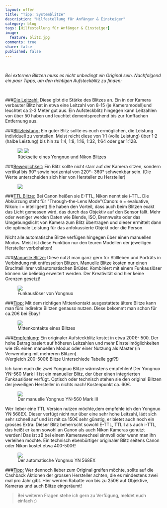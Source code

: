 ```yaml
---
layout: offer
title: "Tipp: Systemblitze"
description: "Hilfestellung für Anfänger & Einsteiger"
category: blog
tags: [Hilfestellung für Anfänger & Einsteiger]
image:
  feature: blitz.jpg
comments: true
share: false
published: false
---
```

 
  


    



*Bei externen Blitzen muss es nicht unbedingt ein Original sein. 
Nachfolgend ein paar Tipps, um den richtigen Aufsteckblitz zu finden:* 
 
  


    







###<u>Die Leitzahl:</u>
Diese gibt die Stärke des Blitzes an. Ein in der Kamera verbauter Blitz hat in etwa eine Leitzahl von 8-15 (je Kameramodell)und leuchtet ca 2-3 Meter gut aus. 
Ein Aufsteckblitz hingegen kann Leitzahlen von über 50 haben und leuchtet dementsprechend bis zur fünffachen Entfernung aus.

###<u>Blitzleistung:</u>
Ein guter Blitz sollte es euch ermöglichen, die Leistung individuell zu verstellen.
Meist reicht diese von 1:1 (volle Leistung) über 1:2 (halbe Leistung) bis hin zu 1:4, 1:8, 1:16, 1:32, 1:64 oder gar 1:128. 

<figure class="half">
	<img src="/images/blitz1.jpg">
	<img src="/images/blitz2.jpg">
	<figcaption>Rückseite eines Yongnuo und Nikon Blitzes</figcaption>
</figure>


###<u>Beweglichkeit:</u>
Ein Blitz sollte nicht starr auf der Kamera sitzen, sondern vertikal bis 90° sowie horizontal von 220°- 360° schwenkbar sein.
(Die Werte unterscheiden sich hier von Hersteller zu Hersteller)

<figure>
<img src="/images/blitz3.jpg"/>
<figcaption></figcaption>
</figure>


###<u>TTL Blitze:</u>
Bei Canon heißen sie E-TTL, Nikon nennt sie i-TTL. 
Die Abkürzung steht für "Through-the-Lens Mode"(Canon: e = evaluative, Nikon: i = intelligent)
Sie haben den Vorteil, dass auch beim Blitzen exakt das Licht gemessen wird, das durch das Objektiv auf den Sensor fällt. 
Mehr oder weniger werden Daten wie Blende, ISO, Brennweite oder das Umgebungslicht von Kamera zum Blitz übertragen und dieser ermittelt dann die optimale Leistung für das anfokussierte Objekt oder die Person. 

Nicht alle automatische Blitze verfügen hingegen über einen manuellen Modus. Meist ist diese Funktion nur den teuren Modellen der jeweiligen Hersteller vorbehalten!

###<u>Manuelle Blitze:</u>
Diese nutzt man ganz gern für Stillleben und Porträts in Verbindung mit entfesselten Blitzen. 
Manuelle Blitze kosten nur einen Bruchteil ihrer vollautomatischen Brüder. Kombiniert mit einem Funkauslöser können sie beliebig erweitert werden. Der Kreativität sind hier keine Grenzen gesetzt!

<figure>
<img src="/images/blitz4.jpg"/>
<figcaption>Funkauslöser von Yongnuo</figcaption>
</figure>

###<u>Tipp:</u> 
Mit dem richtigen Mittenkontakt ausgestattete ältere Blitze kann man fürs indirekte Blitzen genauso nutzen. 
Diese bekommt man schon für ca.20€ bei Ebay!

<figure>
<img src="/images/blitz5.jpg"/>
<figcaption>Mittenkontakte eines Blitzes</figcaption>
</figure>

###<u>Empfehlung:</u>
Ein originaler Aufsteckblitz kostet in etwa 200€- 500. Der hohe Betrag basiert auf höheren Leitzahlen und mehr Einstellmöglichkeiten wie zB. einen manuellen Modus oder einer Nutzung als Master (in Verwendung mit mehreren Blitzen).  
(Vergleich 200-500€ Blitze Unterschiede Tabelle ggf?!)

Ich kann euch die zwei Yongnuo Blitze wärmstens empfehlen! 
Der Yongnuo YN-560 Mark III ist ein manueller Blitz, der über einen integrierten Funkauslöser verfügt.
Optisch oder technisch stehen sie den original Blitzen der jeweiligen Hersteller in nichts nach! Kostenpunkt ca. 60€.

<figure>
<img src="/images/blitz6.jpg"/>
<figcaption>Der manuelle Yongnuo YN-560 Mark III </figcaption>
</figure>

Wer lieber eine TTL Version nutzen möchte,dem empfehle ich den Yongnuo YN 568EX. 
Dieser verfügt nicht nur über eine sehr hohe Leitzahl, lädt sich sehr schnell auf und ist mit ca 150€ sehr günstig, er bietet auch noch ein grosses Extra: Dieser Blitz beherrscht sowohl E-TTL, TTLII als auch i-TTL, das heißt er kann sowohl an Canon als auch Nikon Kameras genutzt werden! 
Das ist zB bei einem Kamerawechsel sinnvoll oder wenn man ihn verleihen möchte.
Ein technisch ebenbürtiger originaler Blitz seitens Canon oder Nikon kostet etwa 400-500€!

<figure>
<img src="/images/blitz7.jpg"/>
<figcaption>Der automatische Yongnuo YN 568EX </figcaption>
</figure>

###<u>Tipp:</u>
Wer dennoch lieber zum Original greifen möchte, sollte auf die Cashback Aktionen der grossen Hersteller achten, die es mindestens zwei mal pro Jahr gibt. Hier werden Rabatte von bis zu 250€ auf Objektive, Kameras und auch Blitze eingeräumt!








  



> Bei weiteren Fragen stehe ich gern zu Verfügung, meldet euch einfach :)